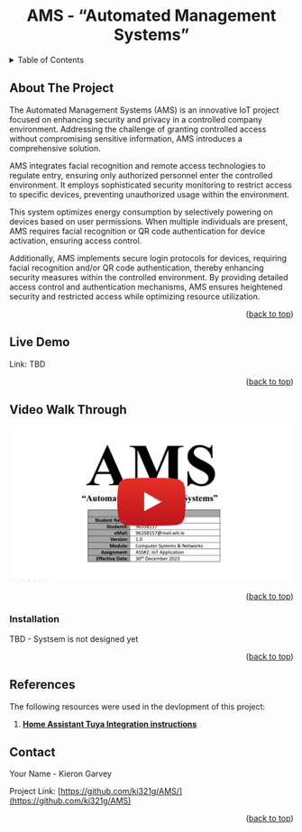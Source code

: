 <a name="readme-top"></a>
<!-- PROJECT SHIELDS -->
<!-- PROJECT LOGO -->
<div align="center">
  <h1 align="center">AMS - “Automated Management Systems”</h1>
<!--   <img src="readme/images/weathertop.png" alt="Logo">  -->
</div>
<!-- TABLE OF CONTENTS -->
<details>
  <summary>Table of Contents</summary>
  <ol>
    <li><a href="#about-the-project">About The Project</a></li>
    <li><a href="#live-demo">Live Demo</a></li>
    <li><a href="#video-walk-through">Video Walk Through</a></li>   
    <li><a href="#installation">Installation</a></li>
    <li><a href="#references">References</a></li>
    <li><a href="#contact">Contact</a></li>
  </ol>
</details>

<!-- ABOUT THE PROJECT -->
## About The Project
The Automated Management Systems (AMS) is an innovative IoT project focused on enhancing security and privacy in a controlled company environment. Addressing the challenge of granting controlled access without compromising sensitive information, AMS introduces a comprehensive solution.

AMS integrates facial recognition and remote access technologies to regulate entry, ensuring only authorized personnel enter the controlled environment. It employs sophisticated security monitoring to restrict access to specific devices, preventing unauthorized usage within the environment.

This system optimizes energy consumption by selectively powering on devices based on user permissions. When multiple individuals are present, AMS requires facial recognition or QR code authentication for device activation, ensuring access control.

Additionally, AMS implements secure login protocols for devices, requiring facial recognition and/or QR code authentication, thereby enhancing security measures within the controlled environment. By providing detailed access control and authentication mechanisms, AMS ensures heightened security and restricted access while optimizing resource utilization.
 
<p align="right">(<a href="#readme-top">back to top</a>)</p>
 
<!-- LIVE DEMO -->
## Live Demo
Link: TBD <!-- [https://weathertopv2kg.glitch.me/](https://weathertopv2kg.glitch.me/) -->
<p align="right">(<a href="#readme-top">back to top</a>)</p>

<!-- VIDEO -->
## Video Walk Through
<a href="https://youtu.be/SJLO5kULhWg" target="_blank">
 <img src="Assets/youtube.svg" alt="Watch the video"/>
</a>
<p align="right">(<a href="#readme-top">back to top</a>)</p>

### Installation
TBD - Systsem is not designed yet
<!-- To get a copy of the project running on your system, navigate to the project directory in a command prompt/shell and run the following:
  ```
    npm install
  ```
This will install all dependencies in package-lock.json

After dependency installation has completed run
  ```
  npm run start
  ```
This will load the application and start a local server on port 4000.
  ```
  http://localhost:9000/
  ``` 
-->
<p align="right">(<a href="#readme-top">back to top</a>)</p>

<!-- References -->
## References
The following resources were used in the devlopment of this project:

1. **[Home Assistant Tuya Integration instructions](https://www.home-assistant.io/integrations/tuya/)** 

<!-- CONTACT -->
## Contact

Your Name - Kieron Garvey

Project Link: [https://github.com/ki321g/AMS/](https://github.com/ki321g/AMS)

<p align="right">(<a href="#readme-top">back to top</a>)</p>

